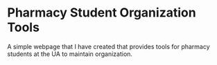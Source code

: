 # Pharmacy Student Organization Tools
A simple webpage that I have created that provides tools for pharmacy students at the UA to maintain organization.
